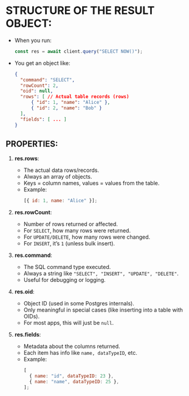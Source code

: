 # STRUCTURE OF THE RESULT OBJECT:

- When you run:

  ```javascript
  const res = await client.query("SELECT NOW()");
  ```

- You get an object like:
  ```json
  {
    "command": "SELECT",
    "rowCount": 2,
    "oid": null,
    "rows": [ // Actual table records (rows)
        { "id": 1, "name": "Alice" },
        { "id": 2, "name": "Bob" }
    ],
    "fields": [ ... ]
  }
  ```

## PROPERTIES:

1. **res.rows**:

   - The actual data rows/records.
   - Always an array of objects.
   - Keys = column names, values = values from the table.
   - Example:
     ```javascript
     [{ id: 1, name: "Alice" }];
     ```

2. **res.rowCount**:

   - Number of rows returned or affected.
   - For `SELECT`, how many rows were returned.
   - For `UPDATE/DELETE`, how many rows were changed.
   - For `INSERT`, it’s `1` (unless bulk insert).

3. **res.command**:

   - The SQL command type executed.
   - Always a string like `"SELECT", "INSERT", "UPDATE", "DELETE"`.
   - Useful for debugging or logging.

4. **res.oid**:

   - Object ID (used in some Postgres internals).
   - Only meaningful in special cases (like inserting into a table with OIDs).
   - For most apps, this will just be `null`.

5. **res.fields**:
   - Metadata about the columns returned.
   - Each item has info like `name, dataTypeID`, etc.
   - Example:
     ```javascript
     [
       { name: "id", dataTypeID: 23 },
       { name: "name", dataTypeID: 25 },
     ];
     ```
